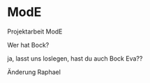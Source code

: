 # ModE
Projektarbeit ModE 

Wer hat Bock?

ja, lasst uns loslegen, hast du auch Bock Eva??

Änderung Raphael